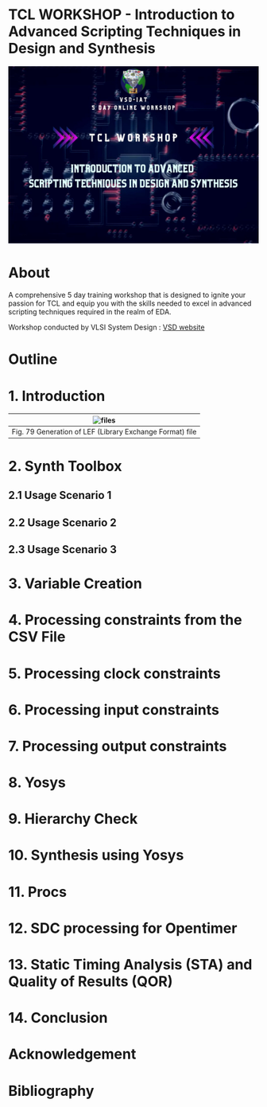 # TCL WORKSHOP - Introduction to Advanced Scripting Techniques in Design and Synthesis

![Workshop Banner](/docs/workshop_banner.jpg)

# About

A comprehensive 5 day training workshop that is designed to ignite your passion for TCL and equip you with the skills needed to excel in advanced scripting techniques required in the realm of EDA. 

Workshop conducted by VLSI System Design : [VSD website](https://www.vlsisystemdesign.com/)

# Outline

# 1. Introduction
| ![files](docs/w(1).png) |
|:--:|
| Fig. 79 Generation of LEF (Library Exchange Format) file|
 

# 2. Synth Toolbox

## 2.1 Usage Scenario 1
## 2.2 Usage Scenario 2
## 2.3 Usage Scenario 3

# 3. Variable Creation 

# 4. Processing constraints from the CSV File

# 5. Processing clock constraints

# 6. Processing input constraints

# 7. Processing output constraints

# 8. Yosys

# 9. Hierarchy Check

# 10. Synthesis using Yosys

# 11. Procs

# 12. SDC processing for Opentimer

# 13. Static Timing Analysis (STA) and Quality of Results (QOR)

# 14. Conclusion

# Acknowledgement

# Bibliography

